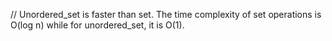 // Unordered_set is faster than set.
The time complexity of set operations is O(log n) while for unordered_set, it is O(1).